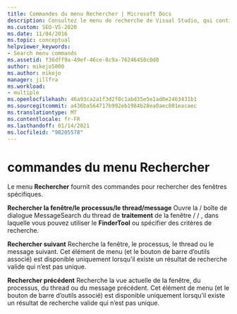 ```yaml
---
title: Commandes du menu Rechercher | Microsoft Docs
description: Consultez le menu de recherche de Visual Studio, qui contient des commandes pour rechercher des fenêtres spécifiques. Utilisez Rechercher fenêtre/processus/thread/message, Rechercher suivant et précédent.
ms.custom: SEO-VS-2020
ms.date: 11/04/2016
ms.topic: conceptual
helpviewer_keywords:
- Search menu commands
ms.assetid: f36dff9a-49ef-46ce-8c9a-76246458c0d0
author: mikejo5000
ms.author: mikejo
manager: jillfra
ms.workload:
- multiple
ms.openlocfilehash: 46a93ca2a1f3d2f8c1abd35e5e1ad0e2463431b1
ms.sourcegitcommit: a436ba564717b992eb1984b28ea0aec801eacaec
ms.translationtype: MT
ms.contentlocale: fr-FR
ms.lasthandoff: 01/14/2021
ms.locfileid: "98205578"
---
```

# <a name="search-menu-commands"></a>commandes du menu Rechercher
Le menu **Rechercher** fournit des commandes pour rechercher des fenêtres spécifiques.

 **Rechercher la fenêtre/le processus/le thread/message** Ouvre la  / boîte de dialogue MessageSearch du thread de **traitement** de la fenêtre /  /  , dans laquelle vous pouvez utiliser le **FinderTool** ou spécifier des critères de recherche.

 **Rechercher suivant** Recherche la fenêtre, le processus, le thread ou le message suivant. Cet élément de menu (et le bouton de barre d’outils associé) est disponible uniquement lorsqu’il existe un résultat de recherche valide qui n’est pas unique.

 **Rechercher précédent** Recherche la vue actuelle de la fenêtre, du processus, du thread ou du message précédent. Cet élément de menu (et le bouton de barre d’outils associé) est disponible uniquement lorsqu’il existe un résultat de recherche valide qui n’est pas unique.